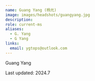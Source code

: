 ```yaml
---
name: Guang Yang (杨光)
image: images/headshots/guangyang.jpg
description: 
role: current-ms
aliases:
  - G. Yang
  - G Yang
links:
  email: ygtops@outlook.com
---
```


Guang Yang

Last updated: 2024.7
